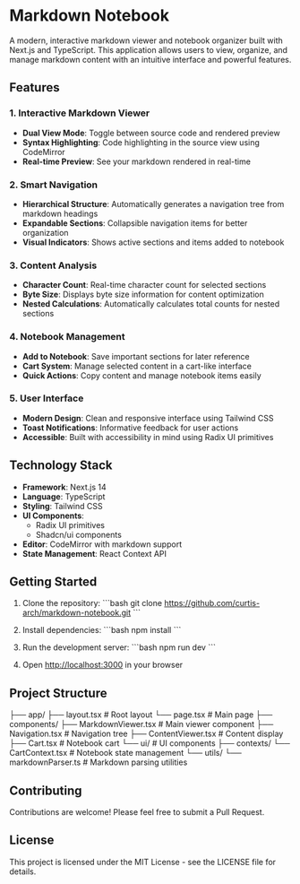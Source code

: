 # Markdown Notebook

A modern, interactive markdown viewer and notebook organizer built with Next.js and TypeScript. This application allows users to view, organize, and manage markdown content with an intuitive interface and powerful features.

## Features

### 1. Interactive Markdown Viewer
- **Dual View Mode**: Toggle between source code and rendered preview
- **Syntax Highlighting**: Code highlighting in the source view using CodeMirror
- **Real-time Preview**: See your markdown rendered in real-time

### 2. Smart Navigation
- **Hierarchical Structure**: Automatically generates a navigation tree from markdown headings
- **Expandable Sections**: Collapsible navigation items for better organization
- **Visual Indicators**: Shows active sections and items added to notebook

### 3. Content Analysis
- **Character Count**: Real-time character count for selected sections
- **Byte Size**: Displays byte size information for content optimization
- **Nested Calculations**: Automatically calculates total counts for nested sections

### 4. Notebook Management
- **Add to Notebook**: Save important sections for later reference
- **Cart System**: Manage selected content in a cart-like interface
- **Quick Actions**: Copy content and manage notebook items easily

### 5. User Interface
- **Modern Design**: Clean and responsive interface using Tailwind CSS
- **Toast Notifications**: Informative feedback for user actions
- **Accessible**: Built with accessibility in mind using Radix UI primitives

## Technology Stack

- **Framework**: Next.js 14
- **Language**: TypeScript
- **Styling**: Tailwind CSS
- **UI Components**: 
  - Radix UI primitives
  - Shadcn/ui components
- **Editor**: CodeMirror with markdown support
- **State Management**: React Context API

## Getting Started

1. Clone the repository:
\`\`\`bash
git clone https://github.com/curtis-arch/markdown-notebook.git
\`\`\`

2. Install dependencies:
\`\`\`bash
npm install
\`\`\`

3. Run the development server:
\`\`\`bash
npm run dev
\`\`\`

4. Open [http://localhost:3000](http://localhost:3000) in your browser

## Project Structure

├── app/
  ├── layout.tsx # Root layout
  └── page.tsx # Main page
├── components/
  ├── MarkdownViewer.tsx # Main viewer component
  ├── Navigation.tsx # Navigation tree
  ├── ContentViewer.tsx # Content display
  ├── Cart.tsx # Notebook cart
  └── ui/ # UI components
├── contexts/
  └── CartContext.tsx # Notebook state management
└── utils/
  └── markdownParser.ts # Markdown parsing utilities

## Contributing

Contributions are welcome! Please feel free to submit a Pull Request.

## License

This project is licensed under the MIT License - see the LICENSE file for details. 
